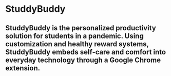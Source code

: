 # StuddyBuddy
## StuddyBuddy is the personalized productivity solution for students in a pandemic. Using customization and healthy reward systems, StuddyBuddy embeds self-care and comfort into everyday technology through a Google Chrome extension.
